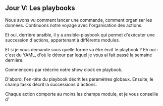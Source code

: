 ## Jour V: Les playbooks

Nous avons vu comment lancer une commande, comment organiser les données. Continuons notre voyage avec l'organisation des actions.

Et oui, derrière ansible, il y a ansible-playbook qui permet d'exécuter une succession d'actions, appartenant à différents modules.

Et si je vous demande sous quelle forme va être écrit le playbook ? Eh oui : c'est du YAML, d'où le détour par lequel je vous ai fait passé la semaine dernière. 

Commençons par réécrire notre show clock en playbook.

D'abord, l'en-tête du playbook décrit les paramètres globaux. Ensuite, le champ tasks décrit la successions d'actions. 

Chaque action comporte au moins les champs module, et je vous conseille d'


<!--stackedit_data:
eyJoaXN0b3J5IjpbMTQ3NDYwNDk2NSw5MTEyNzYyNDJdfQ==
-->
